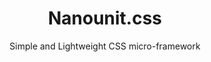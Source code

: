 <div align="center" size="512px">
  <h1>Nanounit.css</h1>
  <p>Simple and Lightweight CSS micro-framework</p>
</div>

